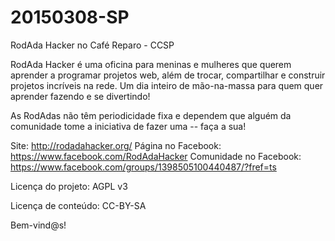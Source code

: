 # 20150308-SP
RodAda Hacker no Café Reparo - CCSP

RodAda Hacker é uma oficina para meninas e mulheres que querem aprender a programar projetos web, além de trocar, compartilhar e construir projetos incríveis na rede. Um dia inteiro de mão-na-massa para quem quer aprender fazendo e se divertindo!

As RodAdas não têm periodicidade fixa e dependem que alguém da comunidade tome a iniciativa de fazer uma -- faça a sua! 

Site: http://rodadahacker.org/
Página no Facebook: https://www.facebook.com/RodAdaHacker
Comunidade no Facebook: https://www.facebook.com/groups/1398505100440487/?fref=ts

Licença do projeto: AGPL v3

Licença de conteúdo: CC-BY-SA

Bem-vind@s!
